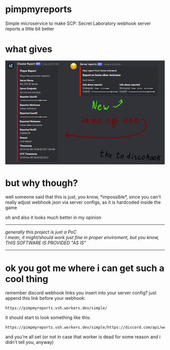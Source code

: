 # pimpmyreports
Simple microservice to make SCP: Secret Laboratory webhook server reports a little bit better

# what gives
![don't you think it looks much better?](whatgives.png)

# but why though?
well someone said that this is just, you know, \*impossible\*, since you can't really adjust webhook json via server configs, as it is hardcoded inside the game

oh and also it looks much better in my opinion

---

*generally this project is just a PoC*  
*I mean, it might/should work just fine in proper enviroment, but you know, THIS SOFTWARE IS PROVIDED "AS IS"*

---

# ok you got me where i can get such a cool thing

remember discord webhook links you insert into your server config? just append this link before your webhook:
```
https://pimpmyreports.vsh.workers.dev/simple/
```
it should start to look something like this:
```
https://pimpmyreports.vsh.workers.dev/simple/https://discord.com/api/webhooks/xxxxxx/yyyyyyy
```

and you're all set (or not in case that worker is dead for some reason and i didn't tell you, anyway)